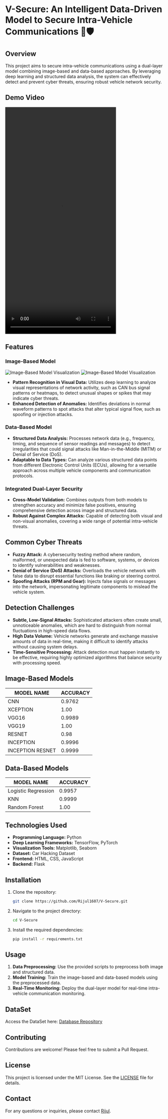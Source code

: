 # **V-Secure**: An Intelligent Data-Driven Model to Secure Intra-Vehicle Communications 🚗🛡️

## Overview

This project aims to secure intra-vehicle communications using a dual-layer model combining image-based and data-based approaches. By leveraging deep learning and structured data analysis, the system can effectively detect and prevent cyber threats, ensuring robust vehicle network security.

## Demo Video



<video src="https://github.com/user-attachments/assets/554c3838-c8cc-48d8-934f-0366bc5347c1" width="352" height="720"></video>
## Features

### Image-Based Model

![Image-Based Model Visualization](all%20img.png)
![Image-Based Model Visualization](all%20img2.png)

- **Pattern Recognition in Visual Data:** Utilizes deep learning to analyze visual representations of network activity, such as CAN bus signal patterns or heatmaps, to detect unusual shapes or spikes that may indicate cyber threats.
- **Enhanced Detection of Anomalies:** Identifies deviations in normal waveform patterns to spot attacks that alter typical signal flow, such as spoofing or injection attacks.

### Data-Based Model

- **Structured Data Analysis:** Processes network data (e.g., frequency, timing, and sequence of sensor readings and messages) to detect irregularities that could signal attacks like Man-in-the-Middle (MITM) or Denial of Service (DoS).
- **Adaptable to Data Types:** Can analyze various structured data points from different Electronic Control Units (ECUs), allowing for a versatile approach across multiple vehicle components and communication protocols.

### Integrated Dual-Layer Security

- **Cross-Model Validation:** Combines outputs from both models to strengthen accuracy and minimize false positives, ensuring comprehensive detection across image and structured data.
- **Robust Against Complex Attacks:** Capable of detecting both visual and non-visual anomalies, covering a wide range of potential intra-vehicle threats.

## Common Cyber Threats

- **Fuzzy Attack:** A cybersecurity testing method where random, malformed, or unexpected data is fed to software, systems, or devices to identify vulnerabilities and weaknesses.
- **Denial of Service (DoS) Attacks:** Overloads the vehicle network with false data to disrupt essential functions like braking or steering control.
- **Spoofing Attacks (RPM and Gear):** Injects false signals or messages into the network, impersonating legitimate components to mislead the vehicle system.

## Detection Challenges

- **Subtle, Low-Signal Attacks:** Sophisticated attackers often create small, unnoticeable anomalies, which are hard to distinguish from normal fluctuations in high-speed data flows.
- **High Data Volume:** Vehicle networks generate and exchange massive amounts of data in real-time, making it difficult to identify attacks without causing system delays.
- **Time-Sensitive Processing:** Attack detection must happen instantly to be effective, requiring highly optimized algorithms that balance security with processing speed.

## Image-Based Models

| MODEL NAME       | ACCURACY |
| ---------------- | -------- |
| CNN              | 0.9762   |
| XCEPTION         | 1.00     |
| VGG16            | 0.9989   |
| VGG19            | 1.00     |
| RESNET           | 0.98     |
| INCEPTION        | 0.9996   |
| INCEPTION RESNET | 0.9999   |

## Data-Based Models

| MODEL NAME          | ACCURACY |
| ------------------- | -------- |
| Logistic Regression | 0.9957   |
| KNN                 | 0.9999   |
| Random Forest       | 1.00     |

## Technologies Used

- **Programming Language:** Python
- **Deep Learning Frameworks:** TensorFlow, PyTorch
- **Visualization Tools:** Matplotlib, Seaborn
- **Dataset:** Car Hacking  Dataset
- **Frontend:** HTML, CSS, JavaScript
- **Backend:** Flask

## Installation

1. Clone the repository:
   ```bash
   git clone https://github.com/Rijul1607/V-Secure.git
   ```
2. Navigate to the project directory:
   ```bash
   cd V-Secure
   ```
3. Install the required dependencies:
   ```bash
   pip install -r requirements.txt
   ```

## Usage

1. **Data Preprocessing:** Use the provided scripts to preprocess both image and structured data.
2. **Model Training:** Train the image-based and data-based models using the preprocessed data.
3. **Real-Time Monitoring:** Deploy the dual-layer model for real-time intra-vehicle communication monitoring.

## DataSet

Access the DataSet here: [Database Repository](https://github.com/Rijul1607/V-Secure/tree/main/dataset)


## Contributing

Contributions are welcome! Please feel free to submit a Pull Request.

## License

This project is licensed under the MIT License. See the [LICENSE](LICENSE) file for details.

## Contact

For any questions or inquiries, please contact [Rijul](mailto:your.email@example.com).

